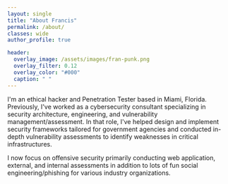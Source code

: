 ```yaml
---
layout: single
title: "About Francis"
permalink: /about/
classes: wide
author_profile: true

header:
  overlay_image: /assets/images/fran-punk.png
  overlay_filter: 0.12
  overlay_color: "#000"
  caption: " "
---
```

I'm an ethical hacker and Penetration Tester based in Miami, Florida. Previously, I've worked as a cybersecurity consultant specializing in security architecture, engineering, and vulnerability management/assessment. In that role, I've helped design and implement security frameworks tailored for government agencies and conducted in-depth vulnerability assessments to identify weaknesses in critical infrastructures. 

I now focus on offensive security primarily conducting web application, external, and internal assessments in addition to lots of fun social engineering/phishing for various industry organizations.
